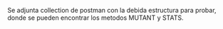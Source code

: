 Se adjunta collection de postman con la debida estructura para probar, 
donde se pueden encontrar los metodos MUTANT y STATS.
